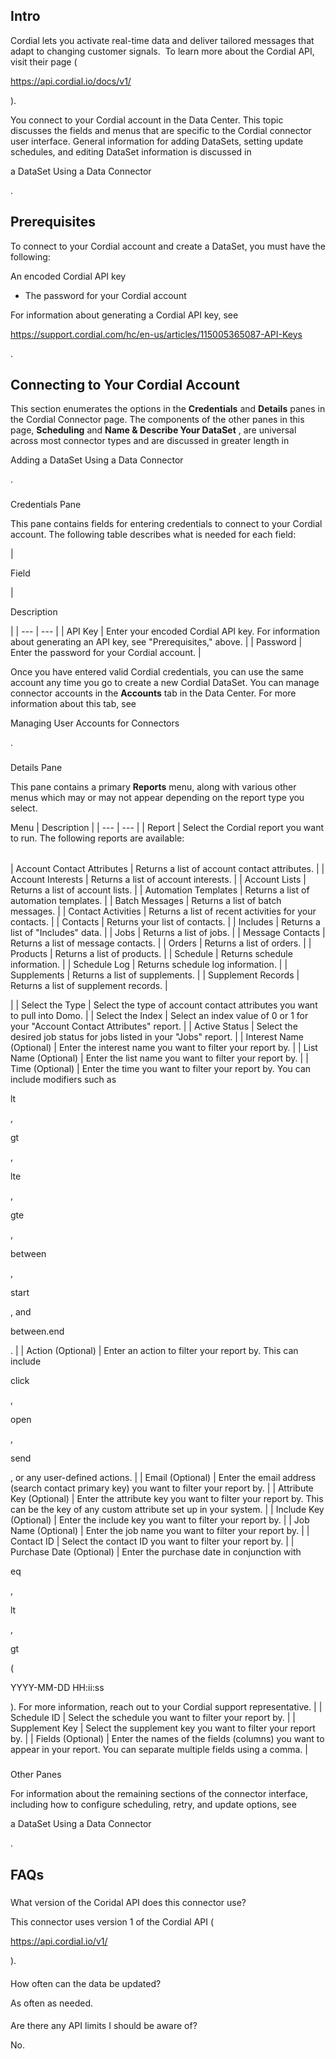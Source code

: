

Intro
-------

Cordial lets you activate real-time data and deliver tailored messages that adapt to changing customer signals.  To learn more about the Cordial API, visit their page (

https://api.cordial.io/docs/v1/

).


 You connect to your Cordial account in the Data Center. This topic discusses the fields and menus that are specific to the Cordial connector user interface. General information for adding DataSets, setting update schedules, and editing DataSet information is discussed in

a DataSet Using a Data Connector

.


 Prerequisites
---------------

To connect to your Cordial account and create a DataSet, you must have the following:

 An encoded Cordial API key
* The password for your Cordial account

For information about generating a Cordial API key, see

https://support.cordial.com/hc/en-us/articles/115005365087-API-Keys

.


 Connecting to Your Cordial Account
------------------------------------


 This section enumerates the options in the
 **Credentials**
 and
 **Details**
 panes in the Cordial Connector page. The components of the other panes in this page,
 **Scheduling**
 and
 **Name & Describe Your DataSet**
 , are universal across most connector types and are discussed in greater length in

Adding a DataSet Using a Data Connector

.


###

Credentials Pane


 This pane contains fields for entering credentials to connect to your Cordial account. The following table describes what is needed for each field:


|

Field

|

Description

|
| --- | --- |
|
 API Key
  |
 Enter your encoded Cordial API key. For information about generating an API key, see "Prerequisites," above.
  |
|
 Password
  |
 Enter the password for your Cordial account.
  |


 Once you have entered valid Cordial credentials, you can use the same account any time you go to create a new Cordial DataSet. You can manage connector accounts in the
 **Accounts**
 tab in the Data Center. For more information about this tab, see

Managing User Accounts for Connectors

.


###
 Details Pane

This pane contains a primary
 **Reports**
 menu, along with various other menus which may or may not appear depending on the report type you select.


 Menu
  |
 Description
  |
| --- | --- |
|
 Report
  |
 Select the Cordial report you want to run. The following reports are available:


|  |  |
| --- | --- |
|
 Account Contact Attributes
  |
 Returns a list of account contact attributes.
  |
|
 Account Interests
  |
 Returns a list of account interests.
  |
|
 Account Lists
  |
 Returns a list of account lists.
  |
|
 Automation Templates
  |
 Returns a list of automation templates.
  |
|
 Batch Messages
  |
 Returns a list of batch messages.
  |
|
 Contact Activities
  |
 Returns a list of recent activities for your contacts.
  |
|
 Contacts
  |
 Returns your list of contacts.
  |
|
 Includes
  |
 Returns a list of "Includes" data.
  |
|
 Jobs
  |
 Returns a list of jobs.
  |
|
 Message Contacts
  |
 Returns a list of message contacts.
  |
|
 Orders
  |
 Returns a list of orders.
  |
|
 Products
  |
 Returns a list of products.
  |
|
 Schedule
  |
 Returns schedule information.
  |
|
 Schedule Log
  |
 Returns schedule log information.
  |
|
 Supplements
  |
 Returns a list of supplements.
  |
|
 Supplement Records
  |
 Returns a list of supplement records.
  |

|
|
 Select the Type
  |
 Select the type of account contact attributes you want to pull into Domo.
  |
|
 Select the Index
  |
 Select an index value of 0 or 1 for your "Account Contact Attributes" report.
  |
|
 Active Status
  |
 Select the desired job status for jobs listed in your "Jobs" report.
  |
|
 Interest Name (Optional)
  |
 Enter the interest name you want to filter your report by.
  |
|
 List Name (Optional)
  |
 Enter the list name you want to filter your report by.
  |
|
 Time (Optional)
  |
 Enter the time you want to filter your report by. You can include modifiers such as

lt

,

gt

,

lte

,

gte

,

between

,

start

, and

between.end

.
  |
|
 Action (Optional)
  |
 Enter an action to filter your report by. This can include

click

,

open

,

send

, or any user-defined actions.
  |
|
 Email (Optional)
  |
 Enter the email address (search contact primary key) you want to filter your report by.
  |
|
 Attribute Key (Optional)
  |
 Enter the attribute key you want to filter your report by. This can be the key of any custom attribute set up in your system.
  |
|
 Include Key (Optional)
  |
 Enter the include key you want to filter your report by.
  |
|
 Job Name (Optional)
  |
 Enter the job name you want to filter your report by.
  |
|
 Contact ID
  |
 Select the contact ID you want to filter your report by.
  |
|
 Purchase Date (Optional)
  |
 Enter the purchase date in conjunction with

eq

,

lt

,

gt

(

YYYY-MM-DD HH:ii:ss

). For more information, reach out to your Cordial support representative.
  |
|
 Schedule ID
  |
 Select the schedule you want to filter your report by.
  |
|
 Supplement Key
  |
 Select the supplement key you want to filter your report by.
  |
|
 Fields (Optional)
  |
 Enter the names of the fields (columns) you want to appear in your report. You can separate multiple fields using a comma.
  |


###
 Other Panes

For information about the remaining sections of the connector interface, including how to configure scheduling, retry, and update options, see

a DataSet Using a Data Connector

.


 FAQs
------


#####
 What version of the Coridal API does this connector use?

This connector uses version 1 of the Cordial API (

https://api.cordial.io/v1/

).

####
 How often can the data be updated?

As often as needed.

####
 Are there any API limits I should be aware of?

No.

